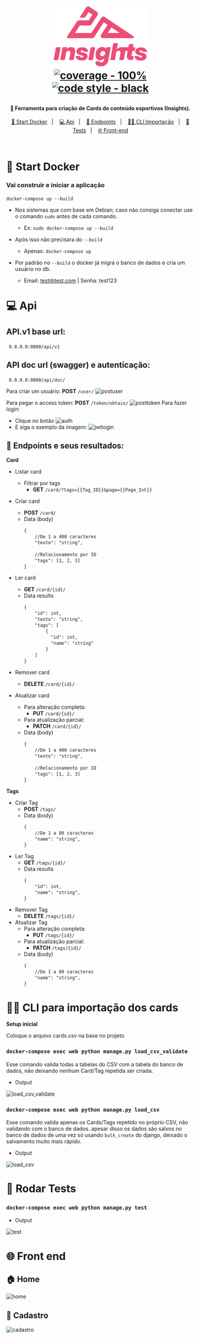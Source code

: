 
  

<h1  align="center">

<img  alt="insights"  title="#insights"  src="./static/img/logo.svg"  width="250px" /><br>
<a href="https://"><img src="https://img.shields.io/badge/coverage-100%25-2ea44f" alt="coverage - 100%"></a>
<a href="https://"><img src="https://img.shields.io/badge/code_style-black-black" alt="code style - black"></a>


</h1>

  

<h4  align="center">

🚀 Ferramenta para criação de Cards de conteúdo esportivos (Insights).
</h4>
<p align="center">
  <a href="#user-content--start-docker">🐋 Start Docker</a>&nbsp;&nbsp;&nbsp;|&nbsp;&nbsp;&nbsp;
  <a href="#user-content--api">💻 Api</a>&nbsp;&nbsp;&nbsp;|&nbsp;&nbsp;&nbsp;
  <a href="#user-content-endpoints-e-seus-resultados">🎯 Endpoints</a>&nbsp;&nbsp;&nbsp;|&nbsp;&nbsp;&nbsp;
  <a href="#user-content--cli-para-importação-dos-cards">👨‍💻 CLI Importação</a>&nbsp;&nbsp;&nbsp;|&nbsp;&nbsp;&nbsp;
  <a href="#user-content--rodar-tests">🧪 Tests</a>&nbsp;&nbsp;&nbsp;|&nbsp;&nbsp;&nbsp;
  <a href="#user-content--front-end">🌐 Front-end</a>

</p>

<br>

  
# 🐋 Start Docker
### Vai construir e iniciar a aplicação

```docker-compose up --build```

- Nos sistemas que com base em Debian, caso não consiga conectar use o comando ```sudo``` antes de cada comando.
    - Ex: ```sudo docker-compose up --build```
    

- Após isso não precisara do ```--build```
    - Apenas: ```docker-compose up```
- Por padrão no ```--build``` o docker já migra o banco de dados e cria um usuário no db.
    - Email: test@test.com | Senha: test123 

# 💻 Api

## API.v1 base url:
``` 0.0.0.0:8000/api/v1```

## API doc url (swagger) e autenticação:
``` 0.0.0.0:8000/api/doc/```

Para criar um usuário: __POST__ ```/user/```
![postuser](/.github/img/post_user.png)

Para pegar o access token: __POST__ ```/token/obtain/```
![posttoken](/.github/img/get_token.png)
Para fazer login:
- Clique no botão
![auth](/.github/img/auth.png)
- E siga o exemplo da imagem:
![jwtlogin](/.github/img/jwtlogin.png)
## 🎯 Endpoints e seus resultados:

**Card**
- Listar card
  - Filtrar por tags
    - __GET__ ```/card/?tags={{Tag_ID}}&page={{Page_Int}}```

- Criar card
    - __POST__  ```/card/```
    - Data (body)
        ```
        {    
            //De 1 a 400 caracteres
            "texto": "string",

            //Relacionamento por ID
            "tags": [1, 2, 3] 
        }
        ```
- Ler card
    - __GET__  ```/card/{id}/```
    - Data results
        ```
        {    
            "id": int,
            "texto": "string",
            "tags": [
                {
                  "id": int,
                  "name": "string"
                }
            ] 
        }
        ```
- Remover card
    - __DELETE__  ```/card/{id}/```
- Atualizar card
    - Para alteração completa:
        - __PUT__  ```/card/{id}/``` 
    - Para atualização parcial:
        - __PATCH__  ```/card/{id}/```
    - Data (body)
        ```
        {    
            //De 1 a 400 caracteres
            "texto": "string",

            //Relacionamento por ID
            "tags": [1, 2, 3] 
        }
        ```

**Tags**

- Criar Tag
    - __POST__  ```/tags/```
    - Data (body)
        ```
        {    
            //De 1 a 80 caracteres
            "name": "string",
        }
        ```
- Ler Tag
    - __GET__  ```/tags/{id}/```
    - Data results
        ```
        {    
            "id": int,
            "name": "string",
        }
        ```
- Remover Tag
    - __DELETE__  ```/tags/{id}/```
- Atualizar Tag
    - Para alteração completa:
        - __PUT__  ```/tags/{id}/``` 
    - Para atualização parcial:
        - __PATCH__  ```/tags/{id}/```
    - Data (body)
        ```
        {    
            //De 1 a 80 caracteres
            "name": "string",
        }
        ```

# 👨‍💻 CLI para importação dos cards
**Setup inicial**

Coloque o arquivo cards.csv na base no projeto

###  ```docker-compose exec web python manage.py load_csv_validate```

Esse comando valida todas a tabelas do CSV com a tabela do banco de dados, não deixando nenhum Card/Tag repetida ser criada.

- Output

![load_csv_validate](/.github/img/load_csv_validate.png)

###  ```docker-compose exec web python manage.py load_csv```

Esse comando valida apenas os Cards/Tags repetido no próprio CSV, não validando com o banco de dados. apesar disso os dados são salvos no banco de dados de uma vez só usando ```bulk_create``` do django, deixado o salvamento muito mais rápido.

- Output

![load_csv](/.github/img/load_csv.png)

# 🧪 Rodar Tests
###  ```docker-compose exec web python manage.py test```
- Output
 
![test](/.github/img/test.png)

# 🌐 Front end
## 🏠 Home
![home](/.github/img/home.png)

## 📝 Cadastro
![cadastro](/.github/img/cadastro.png)




  


  


